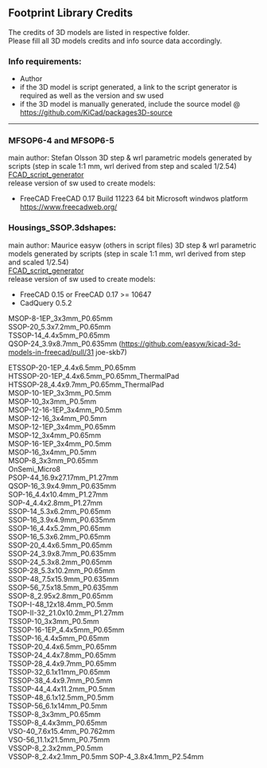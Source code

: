 ﻿## Footprint Library Credits

The credits of 3D models are listed in respective folder.  
Please fill all 3D models credits and info source data accordingly.  

### Info requirements:
- Author
- if the 3D model is script generated, a link to the script generator is required as well as the version and sw used
- if the 3D model is manually generated, include the source model @ https://github.com/KiCad/packages3D-source

<hr>  

### MFSOP6-4 and MFSOP6-5
main author: Stefan Olsson
3D step & wrl parametric models generated by scripts (step in scale 1:1 mm, wrl derived from step and scaled 1/2.54)  
[FCAD_script_generator](https://github.com/easyw/kicad-3d-models-in-freecad/tree/master/cadquery/FCAD_script_generator)  
release version of sw used to create models:  
- FreeCAD FreeCAD 0.17 Build 11223 64 bit Microsoft windwos platform https://www.freecadweb.org/


### Housings_SSOP.3dshapes:  
main author: Maurice easyw (others in script files)
3D step & wrl parametric models generated by scripts (step in scale 1:1 mm, wrl derived from step and scaled 1/2.54)  
[FCAD_script_generator](https://github.com/easyw/kicad-3d-models-in-freecad/tree/master/cadquery/FCAD_script_generator)  
release version of sw used to create models:  
- FreeCAD 0.15 or FreeCAD 0.17 >= 10647  
- CadQuery 0.5.2  

MSOP-8-1EP_3x3mm_P0.65mm  
SSOP-20_5.3x7.2mm_P0.65mm  
TSSOP-14_4.4x5mm_P0.65mm  
QSOP-24_3.9x8.7mm_P0.635mm (https://github.com/easyw/kicad-3d-models-in-freecad/pull/31 joe-skb7)

ETSSOP-20-1EP_4.4x6.5mm_P0.65mm  
HTSSOP-20-1EP_4.4x6.5mm_P0.65mm_ThermalPad  
HTSSOP-28_4.4x9.7mm_P0.65mm_ThermalPad  
MSOP-10-1EP_3x3mm_P0.5mm  
MSOP-10_3x3mm_P0.5mm  
MSOP-12-16-1EP_3x4mm_P0.5mm  
MSOP-12-16_3x4mm_P0.5mm  
MSOP-12-1EP_3x4mm_P0.65mm  
MSOP-12_3x4mm_P0.65mm  
MSOP-16-1EP_3x4mm_P0.5mm  
MSOP-16_3x4mm_P0.5mm  
MSOP-8_3x3mm_P0.65mm  
OnSemi_Micro8  
PSOP-44_16.9x27.17mm_P1.27mm  
QSOP-16_3.9x4.9mm_P0.635mm  
SOP-16_4.4x10.4mm_P1.27mm  
SOP-4_4.4x2.8mm_P1.27mm  
SSOP-14_5.3x6.2mm_P0.65mm  
SSOP-16_3.9x4.9mm_P0.635mm  
SSOP-16_4.4x5.2mm_P0.65mm  
SSOP-16_5.3x6.2mm_P0.65mm  
SSOP-20_4.4x6.5mm_P0.65mm  
SSOP-24_3.9x8.7mm_P0.635mm  
SSOP-24_5.3x8.2mm_P0.65mm  
SSOP-28_5.3x10.2mm_P0.65mm  
SSOP-48_7.5x15.9mm_P0.635mm  
SSOP-56_7.5x18.5mm_P0.635mm  
SSOP-8_2.95x2.8mm_P0.65mm  
TSOP-I-48_12x18.4mm_P0.5mm  
TSOP-II-32_21.0x10.2mm_P1.27mm  
TSSOP-10_3x3mm_P0.5mm  
TSSOP-16-1EP_4.4x5mm_P0.65mm  
TSSOP-16_4.4x5mm_P0.65mm  
TSSOP-20_4.4x6.5mm_P0.65mm  
TSSOP-24_4.4x7.8mm_P0.65mm  
TSSOP-28_4.4x9.7mm_P0.65mm  
TSSOP-32_6.1x11mm_P0.65mm  
TSSOP-38_4.4x9.7mm_P0.5mm  
TSSOP-44_4.4x11.2mm_P0.5mm  
TSSOP-48_6.1x12.5mm_P0.5mm  
TSSOP-56_6.1x14mm_P0.5mm  
TSSOP-8_3x3mm_P0.65mm  
TSSOP-8_4.4x3mm_P0.65mm  
VSO-40_7.6x15.4mm_P0.762mm  
VSO-56_11.1x21.5mm_P0.75mm  
VSSOP-8_2.3x2mm_P0.5mm  
VSSOP-8_2.4x2.1mm_P0.5mm
SOP-4_3.8x4.1mm_P2.54mm
